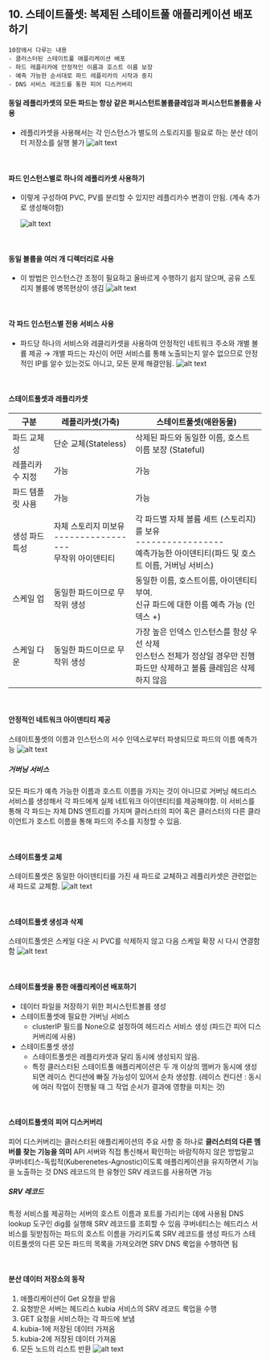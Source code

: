 ## 10. 스테이트풀셋: 복제된 스테이트풀 애플리케이션 배포하기

```
10장에서 다루는 내용
- 클러스터된 스테이트풀 애플리케이션 배포
- 파드 레플리카에 안정적인 이름과 호스트 이름 보장
- 예측 가능한 순서대로 파드 레플리카의 시작과 중지
- DNS 서비스 레코드를 통한 피어 디스커버리

```

#### 동일 레플리카셋의 모든 파드는 항상 같은 퍼시스턴트볼륨클레임과 퍼시스턴트볼륨을 사용
- 레플리카셋을 사용해서는 각 인스턴스가 별도의 스토리지를 필요로 하는 분산 데이터 저장소를 실행 불가
![alt text](./jy.assets/10.1.png)

<br>

#### 파드 인스턴스별로 하나의 레플리카셋 사용하기
- 이렇게 구성하여 PVC, PV를 분리할 수 있지만 레플리카수 변경이 안됨. (계속 추가로 생성해야함)  
  
  ![alt text](./jy.assets/10.2.png)


<br>

#### 동일 볼륨을 여러 개 디렉터리로 사용
- 이 방법은 인스턴스간 조정이 필요하고 올바르게 수행하기 쉽지 않으며, 공유 스토리지 볼륨에 병목현상이 생김
![alt text](./jy.assets/10.3.png)

<br>

#### 각 파드 인스턴스별 전용 서비스 사용
- 파드당 하나의 서비스와 레클리카셋을 사용하여 안정적인 네트워크 주소와 개별 볼륨 제공
→ 개별 파드는 자신이 어떤 서비스를 통해 노출되는지 알수 없으므로 안정적인 IP를 알수 있는것도 아니고, 모든 문제 해결안됨.
![alt text](./jy.assets/10.4.png)

<br>

#### 스테이트풀셋과 레플리카셋
|구분|레플리카셋(가축)|스테이트풀셋(애완동물)|
|--|--|--|
|파드 교체성|단순 교체(Stateless)|삭제된 파드와 동일한 이름, 호스트 이름 보장 (Stateful)|
|레플리카 수 지정|가능|가능|
|파드 템플릿 사용|가능|가능|
|생성 파드 특성|자체 스토리지 미보유<br>-----------------<br>무작위 아이덴티티|각 파드별 자체 볼륨 세트 (스토리지)를 보유<br>-----------------<br>예측가능한 아이덴티티(파드 및 호스트 이름, 거버닝 서비스)|
|스케일 업|동일한 파드이므로 무작위 생성|동일한 이름, 호스트이름, 아이덴티티 부여.<br>신규 파드에 대한 이름 예측 가능 (인덱스 +)|
|스케일 다운|동일한 파드이므로 무작위 생성|가장 높은 인덱스 인스턴스를 항상 우선 삭제<br>인스턴스 전체가 정상일 경우만 진행<br>파드만 삭제하고 볼륨 클레임은 삭제하지 않음|

<br>

#### 안정적인 네트워크 아이덴티티 제공
스테이트풀셋의 이름과 인스턴스의 서수 인덱스로부터 파생되므로 파드의 이름 예측가능
![alt text](./jy.assets/10.5.png)

##### 거버닝 서비스
모든 파드가 예측 가능한 이름과 호스트 이름을 가지는 것이 아니므로 거버닝 헤드리스 서비스를 생성해서 각 파드에게 실제 네트워크 아이덴티티를 제공해야함.
이 서비스를 통해 각 파드는 자체 DNS 엔트리를 가지며 클러스터의 피어 혹은 클러스터의 다른 클라이언트가 호스트 이름을 통해 파드의 주소를 지정할 수 있음.

<br>

#### 스테이트풀셋 교체
스테이트풀셋은 동일한 아이덴티티를 가진 새 파드로 교체하고 레플리카셋은 관련없는 새 파드로 교체함.
![alt text](./jy.assets/10.6.png)

<br>

#### 스테이트풀셋 생성과 삭제
스테이트풀셋은 스케일 다운 시 PVC를 삭제하지 않고 다음 스케일 확장 시 다시 연결함함
![alt text](./jy.assets/10.9.png)

<br>

#### 스테이트풀셋을 통한 애플리케이션 배포하기
* 데이터 파일을 저장하기 위한 퍼시스턴트볼륨 생성
* 스테이트풀셋에 필요한 거버닝 서비스
  * clusterIP 필드를 None으로 설정하여 헤드리스 서비스 생성 (파드간 피어 디스커버리에 사용)
* 스테이트풀셋 생성
  * 스테이트풀셋은 레플리카셋과 달리 동시에 생성되지 않음.
  * 특정 클러스터된 스테이트풀 애플리케이션은 두 개 이상의 멤버가 동시에 생성되면 레이스 컨디션에 빠질 가능성이 있어서 순차 생성함.
  (레이스 컨디션 : 동시에 여러 작업이 진행될 때 그 작업 순서가 결과에 영향을 미치는 것)

<br>


#### 스테이트풀셋의 피어 디스커버리
피어 디스커버리는 클러스터된 애플리케이션의 주요 사항 중 하나로 **클러스터의 다른 멤버를 찾는 기능을 의미**
API 서버와 직접 통신해서 확인하는 바람직하지 않은 방법말고 쿠버네티스-독립적(Kuberenetes-Agnostic)이도록 애플리케이션을 유지하면서 기능을 노출하는 것
DNS 레코드의 한 유형인 SRV 레코드를 사용하면 가능

##### SRV 레코드
특정 서비스를 제공하는 서버의 호스트 이름과 포트를 가리키는 데에 사용됨
DNS lookup 도구인 dig를 실행해 SRV 레코드를 조회할 수 있음
쿠버네티스는 헤드리스 서비스를 뒷받침하는 파드의 호스트 이름을 가리키도록 SRV 레코드를 생성
파드가 스테이트풀셋의 다른 모든 파드의 목록을 가져오려면 SRV DNS 룩업을 수행하면 됨

<br>

#### 분산 데이터 저장소의 동작
1. 애플리케이션이 Get 요청을 받음
2. 요청받은 서버는 헤드리스 kubia 서비스의 SRV 레코드 룩업을 수행
3. GET 요청을 서비스하는 각 파드에 보냄
4. kubia-1에 저장된 데이터 가져옴
5. kubia-2에 저장된 데이터 가져옴
6. 모든 노드의 리스트 반환
![alt text](./jy.assets/10.12.png)
